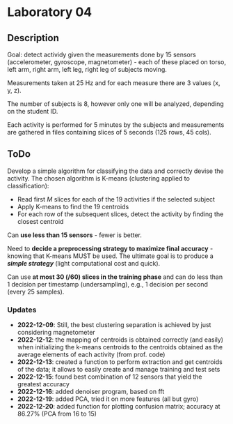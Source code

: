 # Laboratory 04

## Description

Goal: detect actividy given the measurements done by 15 sensors (accelerometer, gyroscope, magnetometer) - each of these placed on torso, left arm, right arm, left leg, right leg of subjects moving.

Measurements taken at 25 Hz and for each measure there are 3 values (x, y, z).

The number of subjects is 8, however only one will be analyzed, depending on the student ID.

Each activity is performed for 5 minutes by the subjects and measurements are gathered in files containing slices of 5 seconds (125 rows, 45 cols).

## ToDo

Develop a simple algorithm for classifying the data and correctly devise the activity.
The chosen algorithm is K-means (clustering applied to classification):

* Read first *M* slices for each of the 19 activities if the selected subject
* Apply K-means to find the 19 centroids
* For each row of the subsequent slices, detect the activity by finding the closest centroid

Can **use less than 15 sensors** - fewer is better.

Need to **decide a preprocessing strategy to maximize final accuracy** - knowing that K-means MUST be used.
The ultimate goal is to produce a ***simple strategy*** (light computational cost and quick).

Can use **at most 30 (/60) slices in the training phase** and can do less than 1 decision per timestamp (undersampling), e.g., 1 decision per second (every 25 samples).

### Updates

* **2022-12-09**: Still, the best clustering separation is achieved by just considering magnetometer
* **2022-12-12**: the mapping of centroids is obtained correctly (and easily) when initializing the k-means centroids to the centroids obtained as the average elements of each activity (from prof. code)
* **2022-12-13**: created a function to perform extraction and get centroids of the data; it allows to easily create and manage training and test sets
* **2022-12-15**: found best combination of 12 sensors that yield the greatest accuracy
* **2022-12-16**: added denoiser program, based on fft
* **2022-12-19**: added PCA, tried it on more features (all but gyro)
* **2022-12-20**: added function for plotting confusion matrix; accuracy at 86.27% (PCA from 16 to 15)
